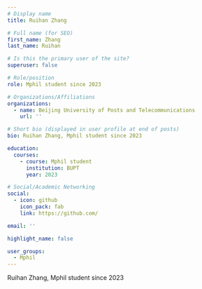 ```yaml
---
# Display name
title: Ruihan Zhang

# Full name (for SEO)
first_name: Zhang
last_name: Ruihan

# Is this the primary user of the site?
superuser: false

# Role/position
role: Mphil student since 2023

# Organizations/Affiliations
organizations:
  - name: Beijing University of Posts and Telecommunications
    url: ''

# Short bio (displayed in user profile at end of posts)
bio: Ruihan Zhang, Mphil student since 2023

education:
  courses:
    - course: Mphil student
      institution: BUPT
      year: 2023

# Social/Academic Networking
social:
  - icon: github
    icon_pack: fab
    link: https://github.com/

email: ''

highlight_name: false

user_groups:
  - Mphil
---
```

Ruihan Zhang, Mphil student since 2023
